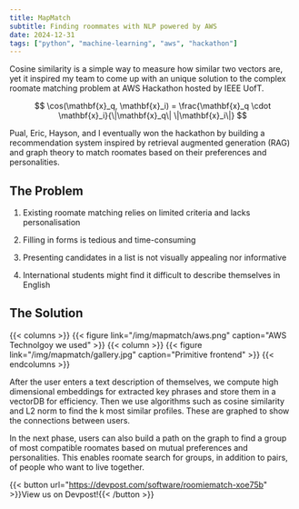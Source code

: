 ```yaml
---
title: MapMatch
subtitle: Finding roommates with NLP powered by AWS
date: 2024-12-31
tags: ["python", "machine-learning", "aws", "hackathon"]
---
```


Cosine similarity is a simple way to measure how similar two vectors are, yet it inspired my team to come up with an unique solution to the complex roomate matching problem at AWS Hackathon hosted by IEEE UofT.

$$
\cos(\mathbf{x}_q, \mathbf{x}_i) = \frac{\mathbf{x}_q \cdot \mathbf{x}_i}{\|\mathbf{x}_q\| \|\mathbf{x}_i\|}
$$

Pual, Eric, Hayson, and I eventually won the hackathon by building a recommendation system inspired by retrieval augmented generation (RAG) and graph theory to match roomates based on their preferences and personalities.

<!--more-->

## The Problem

1. Existing roomate matching relies on limited criteria and lacks personalisation

2. Filling in forms is tedious and time-consuming

3. Presenting candidates in a list is not visually appealing nor informative

4. International students might find it difficult to describe themselves in English

## The Solution

{{< columns >}}
{{< figure link="/img/mapmatch/aws.png" caption="AWS Technolgoy we used" >}}
{{< column >}}
{{< figure link="/img/mapmatch/gallery.jpg" caption="Primitive frontend" >}}
{{< endcolumns >}}

After the user enters a text description of themselves, we compute high dimensional embeddings for extracted key phrases and store them in a vectorDB for efficiency. Then we use algorithms such as cosine similarity and L2 norm to find the k most similar profiles. These are graphed to show the connections between users.

In the next phase, users can also build a path on the graph to find a group of most compatible roomates based on mutual preferences and personalities. This enables roomate search for groups, in addition to pairs, of people who want to live together.

{{< button url="https://devpost.com/software/roomiematch-xoe75b" >}}View us on Devpost!{{< /button >}}
